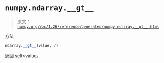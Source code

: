 # `numpy.ndarray.__gt__`

> 原文：[`numpy.org/doc/1.26/reference/generated/numpy.ndarray.__gt__.html`](https://numpy.org/doc/1.26/reference/generated/numpy.ndarray.__gt__.html)

方法

```py
ndarray.__gt__(value, /)
```

返回 self>value。
